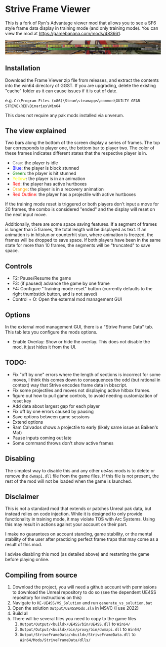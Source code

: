 # Strive Frame Viewer

This is a fork of Ryn's Advantage viewer mod that allows you to see a SF6 style frame data display in training mode (and only training mode). You can view the mod at https://gamebanana.com/mods/483661.

![image info](./docs/readme_banner.png)

## Installation
Download the Frame Viewer zip file from releases, and extract the contents into the win64 directory of GGST. If you are upgrading, delete the existing "cache" folder as it can cause issues if it is out of date.

e.g. ```C:\Program Files (x86)\Steam\steamapps\common\GUILTY GEAR STRIVE\RED\Binaries\Win64```

This does not require any pak mods installed via unverum.

## The view explained
Two bars along the bottom of the screen display a series of frames. The top bar corresponds to player one, the bottom bar to player two. The color of these frames indicates different states that the respective player is in.
- <span style="color:gray">Gray</span>: the player is idle 
- <span style="color:blue">Blue</span>: the player is block stunned
- <span style="color:green">Green</span>: the player is hit stunned
- <span style="color:yellow">Yellow</span>: the player is in an animation
- <span style="color:red">Red</span>: the player has active hurtboxes
- <span style="color:orange">Orange</span>: the player is in a recovery animation
- <span style="color:red">Red Outline</span>: the player has a projectile with active hurtboxes

If the training mode reset is triggered or both players don't input a move for 20 frames, the combo is considered "ended" and the display will reset on the next input move.

Additionally, there are some space saving features. If a segment of frames is longer than 5 frames, the total length will be displayed as text. If an animation is in hitstun or counterhit stun, where animation is freezed, the frames will be dropped to save space. If both players have been in the same state for more than 10 frames, the segments will be "truncated" to save space. 

## Controls
- F2: Pause/Resume the game
- F3: (if paused) advance the game by one frame
- F4: Configure "Training mode reset" button (currently defaults to the right thumbstick button, and is not saved)
- Control + O: Open the external mod management GUI

## Options
In the external mod management GUI, there is a "Strive Frame Data" tab. This tab lets you configure the mods options.
- Enable Overlay: Show or hide the overlay. This does not disable the mod, it just hides it from the UI.


## TODO:
- Fix "off by one" errors where the length of sections is incorrect for some moves, I think this comes down to consequences the odd (but rational in context) way that Strive encodes frame data in bbscript.
- Fix some projectiles and moves not displaying active hitbox frames.
- figure out how to pull game controls, to avoid needing customization of reset key
- Add data about largest gap for each player
- Fix off by one errors caused by pausing
- Save options between game sessions
- Extend options
- Ram Calvados shows a projectile to early (likely same issue as Baiken's Mat)
- Pause inputs coming out late
- Some command throws don't show active frames


## Disabling
The simplest way to disable this and any other ue4ss mods is to delete or remove the ```dwmapi.dll``` file from the game files. If this file is not present, the rest of the mod will not be loaded when the game is launched.

## Disclaimer
This is not a standard mod that extends or patches Unreal pak data, but instead relies on code injection. While it is designed to only provide functionality in training mode, it may violate TOS with Arc Systems. Using this may result in actions against your account on their part.

I make no guarantees on account standing, game stability, or the mental stability of the user after practicing perfect frame traps that may come as a result of this mod.

I advise disabling this mod (as detailed above) and restarting the game before playing online.

## Compiling from source

1. Download the project, you will need a github account with permissions to download the Unreal repository to do so (see the dependent UE4SS repository for instructions on this)
2. Navigate to ```RE-UE4SS/VS_Solution``` and run ```generate_vs_solution.bat```
3. Open the solution ```Output/UE4SSMods.sln``` in MSVC (I use 2022)
4. Build all
5. There will be several files you need to copy to the game files
    1. ```Output/Output/<build>/UE4SS/bin/UE4SS.dll``` to ```Win64/```
    2. ```Output/Output/<build>/bin/proxy/bin/dwmapi.dll``` to ```Win64/```
    3. ```Output/StriveFrameData/<build>/StriveFrameData.dll``` to ```Win64/Mods/StriveFrameData/dlls/```